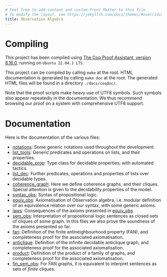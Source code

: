 ```yaml
---
# Feel free to add content and custom Front Matter to this file.
# To modify the layout, see https://jekyllrb.com/docs/themes/#overriding-theme-defaults
title: Observation Algebra
---
```

# Compiling

This project has been compiled using [The Coq Proof Assistant, version 8.16.0](coq.inria.fr), running on `Ubuntu 22.04.1 LTS`.

This project can be compiled by calling `make` at the root. HTML documentation is generated by calling `make doc` at the root. The generated HTML files will be found in a directory `./docs/coqdoc/`.

Note that the proof scripts make heavy use of UTF8 symbols. Such symbols also appear repeatedly in the documentation. We thus recommend browsing our proof on a system with comprehensive UTF8 support.

# Documentation

Here is the documentation of the various files:

* [notations](coqdoc/Obs.notations):
  Some generic notations used throughout the development.
* [list_tools](coqdoc/Obs.list_tools):
  Generic predicates and operations on lists, and their properties.
* [decidable_prop](coqdoc/Obs.decidable_prop):
  Type class for decidable properties, with automated tactics.
* [list_dec](coqdoc/Obs.list_dec):
  Further predicates, operations and properties of lists over decidable types.
* [coherence_graph](coqdoc/Obs.coherence_graph):
  Here we define coherence graphs, and their cliques. Special attention is given to the decidability properties of the model.
* [syntax_obs](coqdoc/Obs.syntax_obs):
  Syntax of propositional logic.
* [equiv_obs](coqdoc/Obs.equiv_obs):
  Axiomatisation of Observation algebra, i.e. modular definition of an equivalence relation over our syntax, with some generic axioms.
* [laws](coqdoc/Obs.laws):
  Consequences of the axioms presented in [equiv_obs](coqdoc/Obs.equiv_obs).
* [sem_obs](coqdoc/Obs.sem_obs):
  Interpretation of propositional logic sentences as closed sets of cliques of some graph. In this files we also prove the soundness of the axioms presented so far.
* [fan](coqdoc/Obs.fan):
  Definition of the finite antineighbourhood property (FAN), and completeness proof for the associated axiomatisation.
* [anticlique](coqdoc/Obs.anticlique):
  Definition of the infinite decidable anticlique graph, and completeness proof for the associated axiomatisation.
* [product](coqdoc/Obs.product):
  Definition of the product of a family of graphs, and completeness proof for the associated axiomatisation.
* [fin_sem_obs](coqdoc/Obs.fin_sem_obs):
  For FAN graphs, it is equivalent to interpret sentences as sets of _finite_ cliques.
